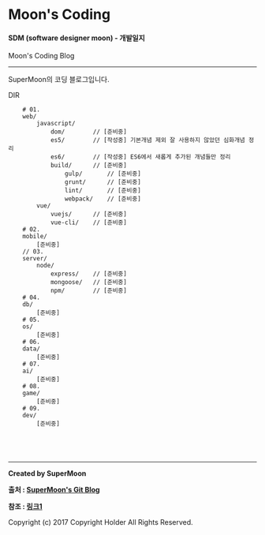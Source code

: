 # Moon's Coding

#### SDM (software designer moon) - 개발일지

<div class="pull-right"> Moon's Coding Blog </div>

---

SuperMoon의 코딩 블로그입니다.

DIR
```
    # 01.
    web/
        javascript/     
            dom/        // [준비중]
            es5/        // [작성중] 기본개념 제외 잘 사용하지 않았던 심화개념 정리
            es6/        // [작성중] ES6에서 새롭게 추가된 개념들만 정리
            build/      // [준비중]
                gulp/       // [준비중]
                grunt/      // [준비중]
                lint/       // [준비중]
                webpack/    // [준비중]
        vue/
            vuejs/      // [준비중]
            vue-cli/    // [준비중]
    # 02.
    mobile/
        [준비중]
    // 03.
    server/
        node/
            express/    // [준비중]
            mongoose/   // [준비중]
            npm/        // [준비중]
    # 04.
    db/
        [준비중]
    # 05.
    os/
        [준비중]
    # 06.
    data/
        [준비중]
    # 07.
    ai/
        [준비중]
    # 08.
    game/
        [준비중]
    # 09.
    dev/
        [준비중]





```

---

**Created by SuperMoon**

**출처 : [SuperMoon's Git Blog](https://github.com/jm921106)**

**참조 : [링크1]()**

Copyright (c) 2017 Copyright Holder All Rights Reserved.
